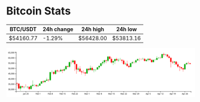 # Bitcoin Stats

BTC/USDT|24h change|24h high|24h low|
|---|---|---|---|
|$54160.77|-1.29%|$56428.00|$53813.16|

<img src="./chart.svg">
